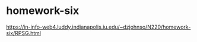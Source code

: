 # homework-six

https://in-info-web4.luddy.indianapolis.iu.edu/~dzjohnso/N220/homework-six/RPSG.html

